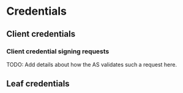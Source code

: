 # Credentials

## Client credentials

### Client credential signing requests

TODO: Add details about how the AS validates such a request here.

## Leaf credentials